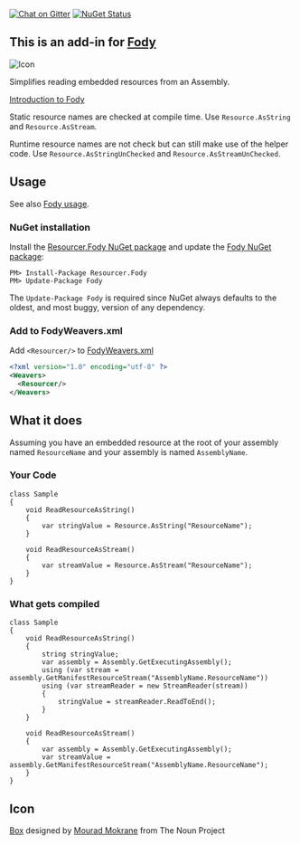 [![Chat on Gitter](https://img.shields.io/gitter/room/fody/fody.svg?style=flat)](https://gitter.im/Fody/Fody)
[![NuGet Status](http://img.shields.io/nuget/v/Resourcer.Fody.svg?style=flat)](https://www.nuget.org/packages/Resourcer.Fody/)


## This is an add-in for [Fody](https://github.com/Fody/Fody/) 

![Icon](https://raw.github.com/Fody/Resourcer/master/Icons/package_icon.png)

Simplifies reading embedded resources from an Assembly.

[Introduction to Fody](http://github.com/Fody/Fody/wiki/SampleUsage)

Static resource names are checked at compile time. Use `Resource.AsString` and `Resource.AsStream`.

Runtime resource names are not check but can still make use of the helper code. Use `Resource.AsStringUnChecked` and `Resource.AsStreamUnChecked`. 


## Usage

See also [Fody usage](https://github.com/Fody/Fody#usage).


### NuGet installation

Install the [Resourcer.Fody NuGet package](https://nuget.org/packages/Resourcer.Fody/) and update the [Fody NuGet package](https://nuget.org/packages/Fody/):

```
PM> Install-Package Resourcer.Fody
PM> Update-Package Fody
```

The `Update-Package Fody` is required since NuGet always defaults to the oldest, and most buggy, version of any dependency.


### Add to FodyWeavers.xml

Add `<Resourcer/>` to [FodyWeavers.xml](https://github.com/Fody/Fody#add-fodyweaversxml)

```xml
<?xml version="1.0" encoding="utf-8" ?>
<Weavers>
  <Resourcer/>
</Weavers>
```


## What it does 

Assuming you have an embedded resource at the root of your assembly named `ResourceName` and your assembly is named `AssemblyName`.


### Your Code

    class Sample
    {
        void ReadResourceAsString()
        {
            var stringValue = Resource.AsString("ResourceName");
        }

        void ReadResourceAsStream()
        {
            var streamValue = Resource.AsStream("ResourceName");
        }
    }


### What gets compiled

    class Sample
    {
        void ReadResourceAsString()
        {
            string stringValue;
            var assembly = Assembly.GetExecutingAssembly();
            using (var stream = assembly.GetManifestResourceStream("AssemblyName.ResourceName"))
            using (var streamReader = new StreamReader(stream))
            {
                stringValue = streamReader.ReadToEnd();
            }
        }

        void ReadResourceAsStream()
        {
            var assembly = Assembly.GetExecutingAssembly();
            var streamValue = assembly.GetManifestResourceStream("AssemblyName.ResourceName");
        }
    }


## Icon

<a href="http://thenounproject.com/noun/box/#icon-No11029" target="_blank">Box</a> designed by <a href="http://thenounproject.com/molumen" target="_blank">Mourad Mokrane</a> from The Noun Project
